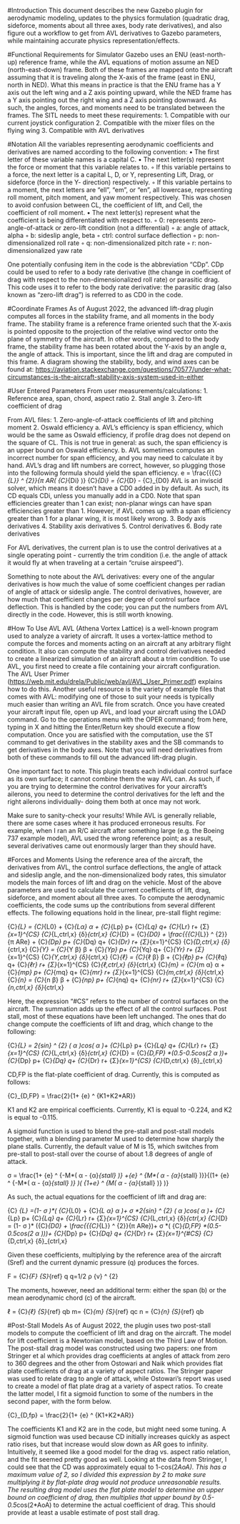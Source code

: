 #Introduction
This document describes the new Gazebo plugin for aerodynamic modeling, updates to the physics formulation (quadratic drag, sideforce, moments about all three axes, body rate derivatives), and also figure out a workflow to get from AVL derivatives to Gazebo parameters, while maintaining accurate physics representation/effects.

#Functional Requirements for Simulator
Gazebo uses an ENU (east-north-up) reference frame, while the AVL equations of motion assume an NED (north-east-down) frame. Both of these frames are mapped onto the aircraft assuming that it is traveling along the X-axis of the frame (east in ENU, north in NED). What this means in practice is that the ENU frame has a Y axis out the left wing and a Z axis pointing upward, while the NED frame has a Y axis pointing out the right wing and a Z axis pointing downward. As such, the angles, forces, and moments need to be translated between the frames.
The SITL needs to meet these requirements:
    1. Compatible with our current joystick configuration
    2. Compatible with the mixer files on the flying wing
    3. Compatible with AVL derivatives
    
#Notation
All the variables representing aerodynamic coefficients and derivatives are named according to the following convention:
    • The first letter of these variable names is a capital C.
    • The next letter(s) represent the force or moment that this variable relates to. 
        ◦ If this variable pertains to a force, the next letter is a capital L, D, or Y, representing Lift, Drag, or sideforce (force in the Y- direction) respectively.
        ◦ If this variable pertains to a moment, the next letters are “ell”, “em”, or “en”, all lowercase, representing roll moment, pitch moment, and yaw moment respectively. This was chosen to avoid confusion between CL, the coefficient of lift, and Cell, the coefficient of roll moment.
    • The next letter(s) represent what the coefficient is being differentiated with respect to.
        ◦ 0: represents zero-angle-of-attack or zero-lift condition (not a differential)
        ◦ a: angle of attack, alpha
        ◦ b: sideslip angle, beta
        ◦ ctrl: control surface deflection
        ◦ p: non-dimensionalized roll rate
        ◦ q: non-dimensionalized pitch rate
        ◦ r: non-dimensionalized yaw rate

One potentially confusing item in the code is the abbreviation “CDp”. CDp could be used to refer to a body rate derivative (the change in coefficient of drag with respect to the non-dimensionalized roll rate) or parasitic drag. This code uses it to refer to the body rate derivative: the parasitic drag (also known as “zero-lift drag”) is referred to as CD0 in the code.

#Coordinate Frames
As of August 2022, the advanced lift-drag plugin computes all forces in the stability frame, and all moments in the body frame. The stability frame is a reference frame oriented such that the X-axis is pointed opposite to the projection of the relative wind vector onto the plane of symmetry of the aircraft. In other words, compared to the body frame, the stability frame has been rotated about the Y-axis by an angle ⍺, the angle of attack. This is important, since the lift and drag are computed in this frame.
A diagram showing the stability, body, and wind axes can be found at: https://aviation.stackexchange.com/questions/70577/under-what-circumstances-is-the-aircraft-stability-axis-system-used-in-either

#User Entered Parameters
From user measurements/calculations:
    1. Reference area, span, chord, aspect ratio
    2. Stall angle
    3. Zero-lift coefficient of drag

From AVL files: 
    1. Zero-angle-of-attack coefficients of lift and pitching moment
    2. Oswald efficiency
        a. AVL’s efficiency is span efficiency, which would be the same as Oswald efficiency, if profile drag does not depend on the square of CL. This is not true in general: as such, the span efficiency is an upper bound on Oswald efficiency.
        b. AVL sometimes computes an incorrect number for span efficiency, and you may need to calculate it by hand. AVL’s drag and lift numbers are correct, however, so plugging those into the following formula should yield the span efficiency.
e =  \frac{{{C}_{L}} ^ {2}}{π AR( {C}_{Di} )}
{C}_{Di} = {C}_{D} - {C}_{D0}
AVL is an inviscid solver, which means it doesn’t have a CD0 added in by default. As such, its CD equals CDi, unless you manually add in a CD0.
Note that span efficiencies greater than 1 can exist; non-planar wings can have span efficiencies greater than 1. However, if AVL comes up with a span efficiency greater than 1 for a planar wing, it is most likely wrong.
    3. Body axis derivatives
    4. Stability axis derivatives
    5. Control derivatives 
    6. Body rate derivatives

For AVL derivatives, the current plan is to use the control derivatives at a single operating point - currently the trim condition (i.e. the angle of attack it would fly at when traveling at a certain “cruise airspeed”). 

Something to note about the AVL derivatives: every one of the angular derivatives is how much the value of some coefficient changes per radian of angle of attack or sideslip angle. The control derivatives, however, are how much that coefficient changes per degree of control surface deflection. This is handled by the code; you can put the numbers from AVL directly in the code. However, this is still worth knowing.

#How To Use AVL
AVL (Athena Vortex Lattice) is a well-known program used to analyze a variety of aircraft. It uses a vortex-lattice method to compute the forces and moments acting on an aircraft at any arbitrary flight condition. It also can compute the stability and control derivatives needed to create a linearized simulation of an aircraft about a trim condition. 
To use AVL, you first need to create a file containing your aircraft configuration. The AVL User Primer (https://web.mit.edu/drela/Public/web/avl/AVL_User_Primer.pdf) explains how to do this. Another useful resource is the variety of example files that comes with AVL: modifying one of those to suit your needs is typically much easier than writing an AVL file from scratch.
Once you have created your aircraft input file, open up AVL, and load your aircraft using the LOAD command. Go to the operations menu with the OPER command; from here, typing in X and hitting the Enter/Return key should execute a flow computation. Once you are satisfied with the computation, use the ST command to get derivatives in the stability axes and the SB commands to get derivatives in the body axes. Note that you will need derivatives from both of these commands to fill out the advanced lift-drag plugin.

One important fact to note. This plugin treats each individual control surface as its own surface; it cannot combine them the way AVL can. As such, if you are trying to determine the control derivatives for your aircraft’s ailerons, you need to determine the control derivatives for the left and the right ailerons individually- doing them both at once may not work.

Make sure to sanity-check your results! While AVL is generally reliable, there are some cases where it has produced erroneous results. For example, when I ran an R/C aircraft after something large (e.g. the Boeing 737 example model), AVL used the wrong reference point; as a result, several derivatives came out enormously larger than they should have.

#Forces and Moments
Using the reference area of the aircraft, the derivatives from AVL, the control surface deflections, the angle of attack and sideslip angle, and the non-dimensionalized body rates, this simulator models the main forces of lift and drag on the vehicle. 
Most of the above parameters are used to calculate the current coefficients of lift, drag, sideforce, and moment about all three axes. 
To compute the aerodynamic coefficients, the code sums up the contributions from several different effects. The following equations hold in the linear, pre-stall flight regime:

{C}_{L}  =  {C}_{L0} + {C}_{Lα} α + {C}_{Lp} p+ {C}_{Lq} q+ {C}_{Lr} r+ {Σ}_{x=1}^{CS} {C}_{L,ctrl,x} {δ}_{ctrl,x}
{C}_{D}  =  {C}_{D0} + \frac{{{C}_{L}} ^ {2}}{π ARe} + {C}_{Dp} p+ {C}_{Dq} q+ {C}_{Dr} r+ {Σ}_{x=1}^{CS} {C}_{D,ctrl,x} {δ}_{ctrl,x}
{C}_{Y}  =  {C}_{Y β} β + {C}_{Yp} p+ {C}_{Yq} q+ {C}_{Yr} r+ {Σ}_{x=1}^{CS} {C}_{Y,ctrl,x} {δ}_{ctrl,x}
{C}_{ℓ}  =  {C}_{ℓ β} β + {C}_{ℓp} p+ {C}_{ℓq} q+ {C}_{ℓr} r+ {Σ}_{x=1}^{CS} {C}_{ℓ,ctrl,x} {δ}_{ctrl,x}
{C}_{m}  =  {C}_{m α} α + {C}_{mp} p+ {C}_{mq} q+ {C}_{mr} r+ {Σ}_{x=1}^{CS} {C}_{m,ctrl,x} {δ}_{ctrl,x}
{C}_{n}  =  {C}_{n β} β + {C}_{np} p+ {C}_{nq} q+ {C}_{nr} r+ {Σ}_{x=1}^{CS} {C}_{n,ctrl,x} {δ}_{ctrl,x}

Here, the expression “#CS” refers to the number of control surfaces on the aircraft. The summation adds up the effect of all the control surfaces.
Post stall, most of these equations have been left unchanged. The ones that do change compute the coefficients of lift and drag, which change to the following:

{C}_{L}  = 2{sin} ^ {2} ( α )cos( α )+ {C}_{Lp} p+ {C}_{Lq} q+ {C}_{Lr} r+ {Σ}_{x=1}^{CS} {C}_{L,ctrl,x} {δ}_{ctrl,x}
{C}_{D}  =  {C}_{D,FP} *(0.5-0.5cos(2 α ))+ {C}_{Dp} p+ {C}_{Dq} q+ {C}_{Dr} r+ {Σ}_{x=1}^{CS} {C}_{D,ctrl,x} {δ}_{ctrl,x}

CD,FP is the flat-plate coefficient of drag. Currently, this is computed as follows:

  {C}_{D,FP} = \frac{2}{1+ {e} ^ {K1+K2*AR}} 

K1 and K2 are empirical coefficients. Currently, K1 is equal to -0.224, and K2 is equal to -0.115.

A sigmoid function is used to blend the pre-stall and post-stall models together, with a blending parameter M used to determine how sharply the plane stalls. Currently, the default value of M is 15, which switches from pre-stall to post-stall over the course of about 1.8 degrees of angle of attack.

σ = \frac{1+ {e} ^ {-M*( α - {α}_{stall} )} +{e} ^ {M*( α - {α}_{stall} )}}{(1+ {e} ^ {-M*( α - {α}_{stall} )} )*( {1+e} ^ {M*( α - {α}_{stall} )} )}

As such, the actual equations for the coefficient of lift and drag are:

{C} _{L}  =(1- σ )*( {C}_{L0} + {C}_{L α} α )+ σ *2{sin} ^ {2} ( α )cos( α )+ {C}_{Lp} p+ {C}_{Lq} q+ {C}_{Lr} r+ {Σ}_{x=1}^{CS} {C}_{L,ctrl,x} {δ}_{ctrl,x}
{C}_{D}  = (1- σ )* ({C}_{D0} + \frac{{{C}_{L}} ^ {2}}{π ARe})+ σ *( {C}_{D,FP} *(0.5-0.5cos(2 α )))+ {C}_{Dp} p+ {C}_{Dq} q+ {C}_{Dr} r+ {Σ}_{x=1}^{#CS} {C}_{D,ctrl,x} {δ}_{ctrl,x}

Given these coefficients, multiplying by the reference area of the aircraft (Sref) and the current dynamic pressure (q) produces the forces.

F =  {C}_{F} {S}_{ref} q
q=1/2 ρ {v} ^ {2}

The moments, however, need an additional term: either the span (b) or the mean aerodynamic chord (c) of the aircraft.

ℓ =  {C}_{ℓ} {S}_{ref} qb
m=  {C}_{m} {S}_{ref} qc
n =  {C}_{n} {S}_{ref} qb

#Post-Stall Models
As of August 2022, the plugin uses two post-stall models to compute the coefficient of lift and drag on the aircraft. The model for lift coefficient is a Newtonian model, based on the Third Law of Motion. 
The post-stall drag model was constructed using two papers: one from Stringer et al which provides drag coefficients at angles of attack from zero to 360 degrees and the other from Ostowari and Naik which provides flat plate coefficients of drag at a variety of aspect ratios. The Stringer paper was used to relate drag to angle of attack, while Ostowari’s report was used to create a model of flat plate drag at a variety of aspect ratios. To create the latter model, I fit a sigmoid function to some of the numbers in the second paper, with the form below.

{C}_{D,fp} = \frac{2}{1+ {e} ^ {K1+K2*AR}}

The coefficients K1 and K2 are in the code, but might need some tuning.
A sigmoid function was used because CD initially increases quickly as aspect ratio rises, but that increase would slow down as AR goes to infinity. Intuitively, it seemed like a good model for the drag vs. aspect ratio relation, and the fit seemed pretty good as well.
Looking at the data from Stringer, I could see that the CD was approximately equal to 1-cos(2*AoA). This has a maximum value of 2, so I divided this expression by 2 to make sure multiplying it by flat-plate drag would not produce unreasonable results. 
The resulting drag model uses the flat plate model to determine an upper bound on coefficient of drag, then multiplies that upper bound by 0.5-0.5*cos(2*AoA) to determine the actual coefficient of drag. This should provide at least a usable estimate of post stall drag.
